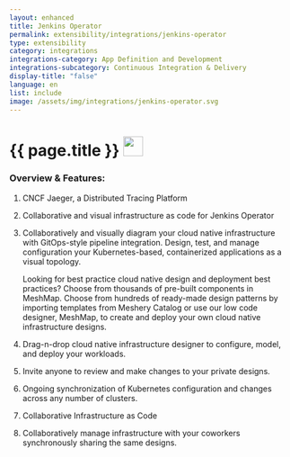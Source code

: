 ```yaml
---
layout: enhanced
title: Jenkins Operator
permalink: extensibility/integrations/jenkins-operator
type: extensibility
category: integrations
integrations-category: App Definition and Development
integrations-subcategory: Continuous Integration & Delivery
display-title: "false"
language: en
list: include
image: /assets/img/integrations/jenkins-operator.svg
---
```


<h1>{{ page.title }} <img src="{{ page.image }}" style="width: 35px; height: 35px;" /></h1>


<!-- This needs replaced with the Category property, not the sub-category.
 #### About: CNCF Jaeger, a Distributed Tracing Platform -->

### Overview & Features:

1. CNCF Jaeger, a Distributed Tracing Platform

2. Collaborative and visual infrastructure as code for Jenkins Operator

4. 
    Collaboratively and visually diagram your cloud native infrastructure with GitOps-style pipeline integration. Design, test, and manage configuration your Kubernetes-based, containerized applications as a visual topology.



    Looking for best practice cloud native design and deployment best practices? Choose from thousands of pre-built components in MeshMap. Choose from hundreds of ready-made design patterns by importing templates from Meshery Catalog or use our low code designer, MeshMap, to create and deploy your own cloud native infrastructure designs.



5. Drag-n-drop cloud native infrastructure designer to configure, model, and deploy your workloads.

6. Invite anyone to review and make changes to your private designs.

7. Ongoing synchronization of Kubernetes configuration and changes across any number of clusters.

8. Collaborative Infrastructure as Code

9. Collaboratively manage infrastructure with your coworkers synchronously sharing the same designs.

